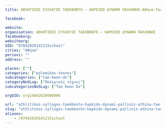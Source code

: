 ```yaml
---
title: ΑΘΛΗΤΙΚΟΣ ΣΥΛΛΟΓΟΣ ΤΑΕΚΒΟΝΤΟ – HAPKIDO ΔΥΝΑΜΗ ΠΑΛΛΗΝΗΣ-Αθήνα-Tae Kwon Do

facebook:

website:
organisation: ΑΘΛΗΤΙΚΟΣ ΣΥΛΛΟΓΟΣ ΤΑΕΚΒΟΝΤΟ – HAPKIDO ΔΥΝΑΜΗ ΠΑΛΛΗΝΗΣ
facebookorg:
websiteorg:
UID: "07042020141215school"
cities: "Αθήνα"
perioxi: ""
address: ""

places: [""]
categories: ["polemikes-texnes"]
subcategories: ["tae-kwon-do"]
categoryNoSLug: ["Πολεμικές τέχνες"]
subcategoriesNoSLug: ["Tae Kwon Do"]

orgUID: org14042020000906

url: "athlitikos-syllogos-taekbonto-hapkido-dynami-pallinis-athina-tae-kwon-do/athina//"
slug: "athlitikos-syllogos-taekbonto-hapkido-dynami-pallinis-athina-tae-kwon-do"
aliases:
    - /07042020141215school
---
```





